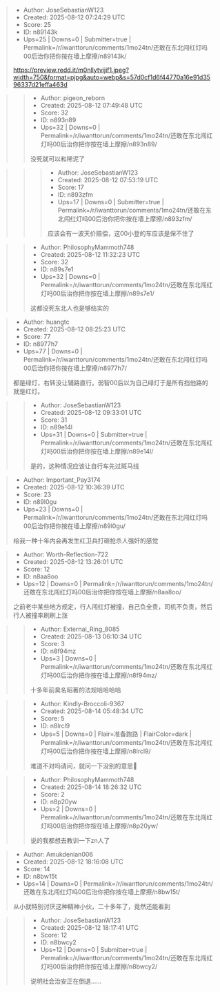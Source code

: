 > - Author: JoseSebastianW123
> - Created: 2025-08-12 07:24:29 UTC
> - Score: 25
> - ID: n89143k
> - Ups=25 | Downs=0 | Submitter=true | Permalink=/r/iwanttorun/comments/1mo24tn/还敢在东北闯红灯吗00后治你把你按在墙上摩擦/n89143k/
>
> https://preview.redd.it/m0nllytvijif1.jpeg?width=750&format=pjpg&auto=webp&s=57d0cf1d6f44770a16e91d3596337d21effa463d

>> - Author: pigeon_reborn
>> - Created: 2025-08-12 07:49:48 UTC
>> - Score: 32
>> - ID: n893n89
>> - Ups=32 | Downs=0 | Permalink=/r/iwanttorun/comments/1mo24tn/还敢在东北闯红灯吗00后治你把你按在墙上摩擦/n893n89/
>>
>> 没死就可以和稀泥了

>>> - Author: JoseSebastianW123
>>> - Created: 2025-08-12 07:53:19 UTC
>>> - Score: 17
>>> - ID: n893zfm
>>> - Ups=17 | Downs=0 | Submitter=true | Permalink=/r/iwanttorun/comments/1mo24tn/还敢在东北闯红灯吗00后治你把你按在墙上摩擦/n893zfm/
>>>
>>> 应该会有一波天价赔偿，这00小登的车应该是保不住了

>> - Author: PhilosophyMammoth748
>> - Created: 2025-08-12 11:32:23 UTC
>> - Score: 32
>> - ID: n89s7e1
>> - Ups=32 | Downs=0 | Permalink=/r/iwanttorun/comments/1mo24tn/还敢在东北闯红灯吗00后治你把你按在墙上摩擦/n89s7e1/
>>
>> 这都没死东北人也是够结实的

> - Author: huangtc
> - Created: 2025-08-12 08:25:23 UTC
> - Score: 77
> - ID: n8977h7
> - Ups=77 | Downs=0 | Permalink=/r/iwanttorun/comments/1mo24tn/还敢在东北闯红灯吗00后治你把你按在墙上摩擦/n8977h7/
>
> 都是绿灯，右转没让辅路直行。弱智00后以为自己绿灯于是所有挡他路的就是红灯。

>> - Author: JoseSebastianW123
>> - Created: 2025-08-12 09:33:01 UTC
>> - Score: 31
>> - ID: n89e14l
>> - Ups=31 | Downs=0 | Submitter=true | Permalink=/r/iwanttorun/comments/1mo24tn/还敢在东北闯红灯吗00后治你把你按在墙上摩擦/n89e14l/
>>
>> 是的，这种情况应该让自行车先过斑马线

> - Author: Important_Pay3174
> - Created: 2025-08-12 10:36:39 UTC
> - Score: 23
> - ID: n89l0gu
> - Ups=23 | Downs=0 | Permalink=/r/iwanttorun/comments/1mo24tn/还敢在东北闯红灯吗00后治你把你按在墙上摩擦/n89l0gu/
>
> 给我一种十年内会再发生红卫兵打砸抢杀人强奸的感觉

> - Author: Worth-Reflection-722
> - Created: 2025-08-12 13:26:01 UTC
> - Score: 12
> - ID: n8aa8oo
> - Ups=12 | Downs=0 | Permalink=/r/iwanttorun/comments/1mo24tn/还敢在东北闯红灯吗00后治你把你按在墙上摩擦/n8aa8oo/
>
> 之前老中某些地方规定，行人闯红灯被撞，自己负全责，司机不负责，然后行人被撞率刷刷上涨

>> - Author: External_Ring_8085
>> - Created: 2025-08-13 06:10:34 UTC
>> - Score: 3
>> - ID: n8f94mz
>> - Ups=3 | Downs=0 | Permalink=/r/iwanttorun/comments/1mo24tn/还敢在东北闯红灯吗00后治你把你按在墙上摩擦/n8f94mz/
>>
>> 十多年前臭名昭著的法规哈哈哈哈

>> - Author: Kindly-Broccoli-9367
>> - Created: 2025-08-14 05:48:34 UTC
>> - Score: 5
>> - ID: n8lrcl9
>> - Ups=5 | Downs=0 | Flair=准备跑路 | FlairColor=dark | Permalink=/r/iwanttorun/comments/1mo24tn/还敢在东北闯红灯吗00后治你把你按在墙上摩擦/n8lrcl9/
>>
>> 难道不对吗请问，就问一下没别的意思🤔

>> - Author: PhilosophyMammoth748
>> - Created: 2025-08-14 18:26:32 UTC
>> - Score: 2
>> - ID: n8p20yw
>> - Ups=2 | Downs=0 | Permalink=/r/iwanttorun/comments/1mo24tn/还敢在东北闯红灯吗00后治你把你按在墙上摩擦/n8p20yw/
>>
>> 说的我都想去教训一下zn人了

> - Author: Amukdenian006
> - Created: 2025-08-12 18:16:08 UTC
> - Score: 14
> - ID: n8bw15t
> - Ups=14 | Downs=0 | Permalink=/r/iwanttorun/comments/1mo24tn/还敢在东北闯红灯吗00后治你把你按在墙上摩擦/n8bw15t/
>
> 从小就特别讨厌这种精神小伙，二十多年了，竟然还能看到

>> - Author: JoseSebastianW123
>> - Created: 2025-08-12 18:17:41 UTC
>> - Score: 12
>> - ID: n8bwcy2
>> - Ups=12 | Downs=0 | Submitter=true | Permalink=/r/iwanttorun/comments/1mo24tn/还敢在东北闯红灯吗00后治你把你按在墙上摩擦/n8bwcy2/
>>
>> 说明社会治安正在倒退……
